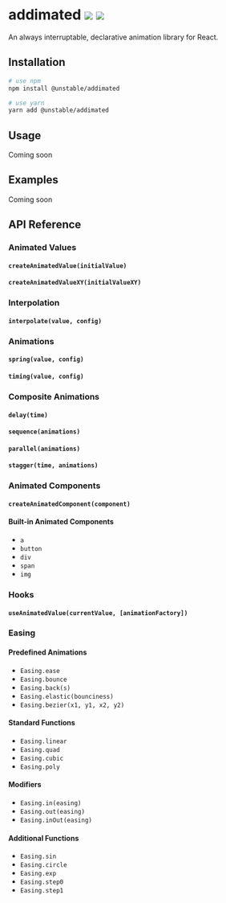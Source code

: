 # addimated [![](https://img.shields.io/npm/v/@unstable/addimated.svg)](https://www.npmjs.com/package/@unstable/addimated) [![](https://img.shields.io/bundlephobia/minzip/@unstable/addimated.svg)](https://bundlephobia.com/result?p=@unstable/addimated)

An always interruptable, declarative animation library for React.

## Installation

```sh
# use npm
npm install @unstable/addimated

# use yarn
yarn add @unstable/addimated
```

## Usage

Coming soon

## Examples

Coming soon

## API Reference

### Animated Values

#### `createAnimatedValue(initialValue)`

#### `createAnimatedValueXY(initialValueXY)`

### Interpolation

#### `interpolate(value, config)`

### Animations

#### `spring(value, config)`

#### `timing(value, config)`

### Composite Animations

#### `delay(time)`

#### `sequence(animations)`

#### `parallel(animations)`

#### `stagger(time, animations)`

### Animated Components

#### `createAnimatedComponent(component)`

#### Built-in Animated Components

- `a`
- `button`
- `div`
- `span`
- `img`

### Hooks

#### `useAnimatedValue(currentValue, [animationFactory])`

### Easing

#### Predefined Animations

- `Easing.ease`
- `Easing.bounce`
- `Easing.back(s)`
- `Easing.elastic(bounciness)`
- `Easing.bezier(x1, y1, x2, y2)`

#### Standard Functions

- `Easing.linear`
- `Easing.quad`
- `Easing.cubic`
- `Easing.poly`

#### Modifiers

- `Easing.in(easing)`
- `Easing.out(easing)`
- `Easing.inOut(easing)`

#### Additional Functions

- `Easing.sin`
- `Easing.circle`
- `Easing.exp`
- `Easing.step0`
- `Easing.step1`
